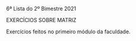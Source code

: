 6ª Lista do 2º Bimestre 2021

EXERCÍCIOS SOBRE MATRIZ

Exercícios feitos no primeiro módulo da faculdade.